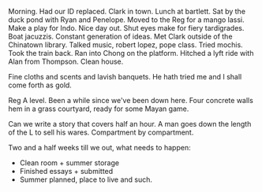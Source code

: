 Morning. Had our ID replaced. Clark in town. Lunch at bartlett. Sat by the duck pond with Ryan and Penelope. Moved to the Reg for a mango lassi. Make a play for Indo. Nice day out. Shut eyes make for fiery tardigrades. Boat jacuzzis. Constant generation of ideas. Met Clark outside of the Chinatown library. Talked music, robert lopez, pope class. Tried mochis. Took the train back. Ran into Chong on the platform. Hitched a lyft ride with Alan from Thompson. Clean house.

Fine cloths and scents and lavish banquets.
He hath tried me and I shall come forth as gold.

Reg A level. Been a while since we've been down here. Four concrete walls hem in a grass courtyard, ready for some Mayan game. 

Can we write a story that covers half an hour. A man goes down the length of the L to sell his wares. Compartment by compartment. 

Two and a half weeks till we out, what needs to happen:
-  Clean room + summer storage
-  Finished essays + submitted
-  Summer planned, place to live and such.
